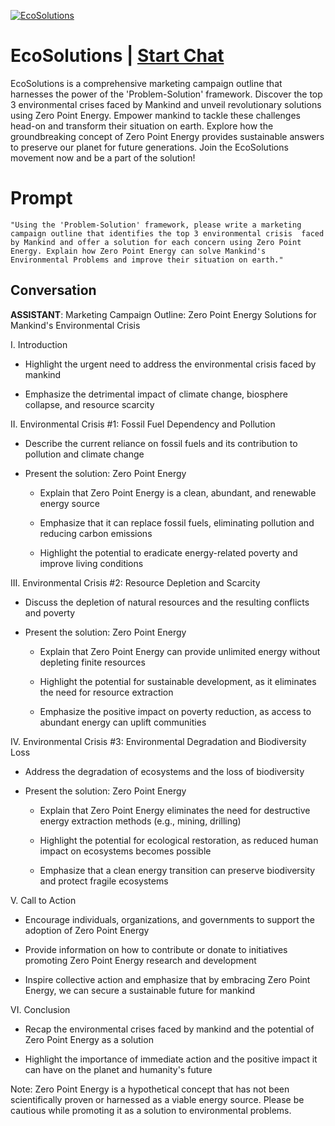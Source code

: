 
[![EcoSolutions](https://flow-user-images.s3.us-west-1.amazonaws.com/prompt/b2UVwqdYyXuOhBBWnMEqR/1691801143326)](https://gptcall.net/chat.html?data=%7B%22contact%22%3A%7B%22id%22%3A%22b2UVwqdYyXuOhBBWnMEqR%22%2C%22flow%22%3Atrue%7D%7D)
# EcoSolutions | [Start Chat](https://gptcall.net/chat.html?data=%7B%22contact%22%3A%7B%22id%22%3A%22b2UVwqdYyXuOhBBWnMEqR%22%2C%22flow%22%3Atrue%7D%7D)
EcoSolutions is a comprehensive marketing campaign outline that harnesses the power of the 'Problem-Solution' framework. Discover the top 3 environmental crises faced by Mankind and unveil revolutionary solutions using Zero Point Energy. Empower mankind to tackle these challenges head-on and transform their situation on earth. Explore how the groundbreaking concept of Zero Point Energy provides sustainable answers to preserve our planet for future generations. Join the EcoSolutions movement now and be a part of the solution!

# Prompt

```
"Using the 'Problem-Solution' framework, please write a marketing campaign outline that identifies the top 3 environmental crisis  faced by Mankind and offer a solution for each concern using Zero Point Energy. Explain how Zero Point Energy can solve Mankind's Environmental Problems and improve their situation on earth."
```

## Conversation

**ASSISTANT**: Marketing Campaign Outline: Zero Point Energy Solutions for Mankind's Environmental Crisis



I. Introduction

- Highlight the urgent need to address the environmental crisis faced by mankind

- Emphasize the detrimental impact of climate change, biosphere collapse, and resource scarcity



II. Environmental Crisis #1: Fossil Fuel Dependency and Pollution

- Describe the current reliance on fossil fuels and its contribution to pollution and climate change

- Present the solution: Zero Point Energy

  - Explain that Zero Point Energy is a clean, abundant, and renewable energy source

  - Emphasize that it can replace fossil fuels, eliminating pollution and reducing carbon emissions

  - Highlight the potential to eradicate energy-related poverty and improve living conditions



III. Environmental Crisis #2: Resource Depletion and Scarcity

- Discuss the depletion of natural resources and the resulting conflicts and poverty

- Present the solution: Zero Point Energy

  - Explain that Zero Point Energy can provide unlimited energy without depleting finite resources

  - Highlight the potential for sustainable development, as it eliminates the need for resource extraction

  - Emphasize the positive impact on poverty reduction, as access to abundant energy can uplift communities



IV. Environmental Crisis #3: Environmental Degradation and Biodiversity Loss

- Address the degradation of ecosystems and the loss of biodiversity

- Present the solution: Zero Point Energy

  - Explain that Zero Point Energy eliminates the need for destructive energy extraction methods (e.g., mining, drilling)

  - Highlight the potential for ecological restoration, as reduced human impact on ecosystems becomes possible

  - Emphasize that a clean energy transition can preserve biodiversity and protect fragile ecosystems



V. Call to Action

- Encourage individuals, organizations, and governments to support the adoption of Zero Point Energy

- Provide information on how to contribute or donate to initiatives promoting Zero Point Energy research and development

- Inspire collective action and emphasize that by embracing Zero Point Energy, we can secure a sustainable future for mankind



VI. Conclusion

- Recap the environmental crises faced by mankind and the potential of Zero Point Energy as a solution

- Highlight the importance of immediate action and the positive impact it can have on the planet and humanity's future



Note: Zero Point Energy is a hypothetical concept that has not been scientifically proven or harnessed as a viable energy source. Please be cautious while promoting it as a solution to environmental problems.


